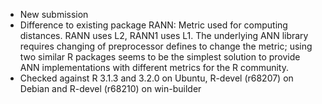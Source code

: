 - New submission
- Difference to existing package RANN: Metric used for computing distances.
  RANN uses L2, RANN1 uses L1.  The underlying ANN library requires changing of
  preprocessor defines to change the metric; using two similar R packages
  seems to be the simplest solution to provide ANN implementations with
  different metrics for the R community.
- Checked against R 3.1.3 and 3.2.0 on Ubuntu, R-devel (r68207) on Debian
  and R-devel (r68210) on win-builder
